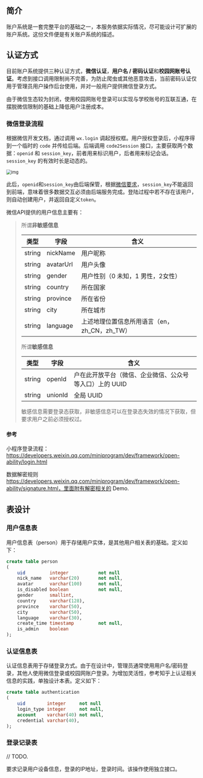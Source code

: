 ## 简介

账户系统是一套完整平台的基础之一，本服务依据实际情况，尽可能设计可扩展的账户系统。这份文件便是有关账户系统的描述。


## 认证方式

目前账户系统提供三种认证方式，**微信认证**，**用户名 / 密码认证**和**校园网账号认证**。考虑到接口调用限制尚不完善，为防止爬虫或其他恶意攻击，当前密码认证仅用于管理员用户操作后台使用，并对一般用户提供微信登录方式。

由于微信生态较为封闭，使用校园网账号登录可以实现与学校账号的互联互通，在摆脱微信限制的基础上降低用户注册成本。

### 微信登录流程

根据微信开发文档，通过调用 `wx.login` 调起授权框。用户授权登录后，小程序得到一个临时的 `code` 并传给后端。后端调用 `code2Session` 接口，主要获取两个数据：`openid` 和 `session_key`，前者用来标识用户，后者用来标记会话。`session_key` 的有效时长是动态的。

<img src="https://res.wx.qq.com/wxdoc/dist/assets/img/api-login.2fcc9f35.jpg" alt="img" style="zoom: 80%;" />

此后，`openid`和`session_key`由后端保管，根据[微信要求](https://developers.weixin.qq.com/miniprogram/dev/framework/open-ability/login.html#%E8%AF%B4%E6%98%8E%EF%BC%9A)，`session_key`不能返回到前端，意味着很多数据交互必须由后端服务完成。登陆过程中若不存在该用户，则自动创建用户，并返回自定义`token`。

微信API提供的用户信息主要有：

> 所谓**非敏感信息**
>
> | 类型   | 字段      | 含义                                         |
> | ------ | --------- | -------------------------------------------- |
> | string | nickName  | 用户昵称                                     |
> | string | avatarUrl | 用户头像                                     |
> | string | gender    | 用户性别（0 未知，1 男性，2女性）            |
> | string | country   | 所在国家                                     |
> | string | province  | 所在省份                                     |
> | string | city      | 所在城市                                     |
> | string | language  | 上述地理位置信息所用语言（en，zh_CN，zh_TW） |
>
> 所谓**敏感信息**
>
> | 类型   | 字段    | 含义                                                    |
> | ------ | ------- | ------------------------------------------------------- |
> | string | openId  | 户在此开放平台（微信、企业微信、公众号等入口）上的 UUID |
> | string | unionId | 全局 UUID                                               |
>
> 敏感信息需要登录态获取，非敏感信息可以在登录态失效的情况下获取，但要求用户之前必须授权过。

#### 参考

小程序登录流程：https://developers.weixin.qq.com/miniprogram/dev/framework/open-ability/login.html

数据解密规则 https://developers.weixin.qq.com/miniprogram/dev/framework/open-ability/signature.html，里面附有解密相关的 Demo.



## 表设计

### 用户信息表

用户信息表（person）用于存储用户实体，是其他用户相关表的基础。定义如下：

```sql
create table person
(
    uid         integer           not null
    nick_name   varchar(20)       not null,
    avatar      varchar(100)      not null,
    is_disabled boolean           not null,
    gender      smallint,
    country     varchar(128),
    province    varchar(50),
    city        varchar(50),
    language    varchar(30),
    create_time timestamp         not null,
    is_admin    boolean   
);
```

### 认证信息表

认证信息表用于存储登录方式。由于在设计中，管理员通常使用用户名/密码登录，其他人使用微信登录或校园网账户登录。为增加灵活性，参考知乎上认证相关信息的实践，单独设计本表。定义如下：

```sql
create table authentication
(
    uid        integer     not null
    login_type integer     not null,
    account    varchar(40) not null,
    credential varchar(40),
);
```

### 登录记录表

// TODO.

要求记录用户设备信息，登录的IP地址，登录时间。该操作使用独立接口。





